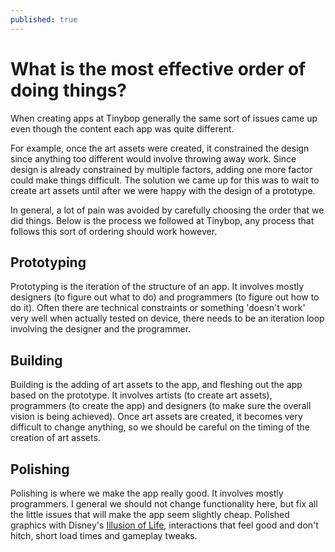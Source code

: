 ```yaml
---
published: true
---
```

# What is the most effective order of doing things?

When creating apps at Tinybop generally the same sort of issues came up even though the content each app was quite different. 

For example, once the art assets were created, it constrained the design since anything too different would involve throwing away work. Since design is already constrained by multiple factors, adding one more factor could make things difficult. The solution we came up for this was to wait to create art assets until after we were happy with the design of a prototype.

In general, a lot of pain was avoided by carefully choosing the order that we did things. Below is the process we followed at Tinybop, any process that follows this sort of ordering should work however.

## Prototyping

Prototyping is the iteration of the structure of an app. It involves mostly designers (to figure out what to do) and programmers (to figure out how to do it). Often there are technical constraints or something 'doesn't work' very well when actually tested on device, there needs to be an iteration loop involving the designer and the programmer.

## Building

Building is the adding of art assets to the app, and fleshing out the app based on the prototype. It involves artists (to create art assets), programmers (to create the app) and designers (to make sure the overall vision is being achieved). Once art assets are created, it becomes very difficult to change anything, so we should be careful on the timing of the creation of art assets.

## Polishing

Polishing is where we make the app really good. It involves mostly programmers. I general we should not change functionality here, but fix all the little issues that will make the app seem slightly cheap. Polished graphics with Disney's [Illusion of Life](https://vimeo.com/93206523), interactions that feel good and don't hitch, short load times and gameplay tweaks.
